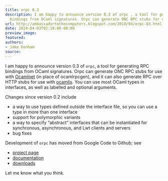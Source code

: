 ```yaml
---
title: orpc 0.3
description: I am happy to announce version 0.3 of orpc , a tool for generating RPC
  bindings from OCaml signatures. Orpc can generate ONC RPC stubs for u...
url: http://ambassadortothecomputers.blogspot.com/2010/04/orpc-03.html
date: 2010-04-03T02:18:00-00:00
preview_image:
featured:
authors:
- Jake Donham
source:
---
```


<p>I am happy to announce version 0.3 of <code>orpc</code>, a tool for generating RPC bindings from OCaml signatures. Orpc can generate ONC RPC stubs for use with <a href="http://projects.camlcity.org/projects/ocamlnet.html">Ocamlnet</a> (in place of ocamlrpcgen), and it can also generate RPC over HTTP stubs for use with <a href="http://github.com/jaked/ocamljs">ocamljs</a>. You can use most OCaml types in interfaces, as well as labelled and optional arguments.</p> 
 
<p>Changes since version 0.2 include</p> 
 
<ul> 
<li>a way to use types defined outside the interface file, so you can use a type in more than one interface</li> 
 
<li>support for polymorphic variants</li> 
 
<li>a way to specify &ldquo;abstract&rdquo; interfaces that can be instantiated for synchronous, asynchronous, and Lwt clients and servers</li> 
 
<li>bug fixes</li> 
</ul> 
 
<p>Development of <code>orpc</code> has moved from Google Code to Github; see</p> 
 
<ul> 
<li><a href="http://github.com/jaked/orpc">project page</a></li> 
 
<li><a href="http://jaked.github.com/orpc - [404 Not Found]">documentation</a></li> 
 
<li><a href="http://github.com/jaked/orpc/downloads - [404 Not Found]">downloads</a></li> 
</ul> 
 
<p>Let me know what you think.</p>

